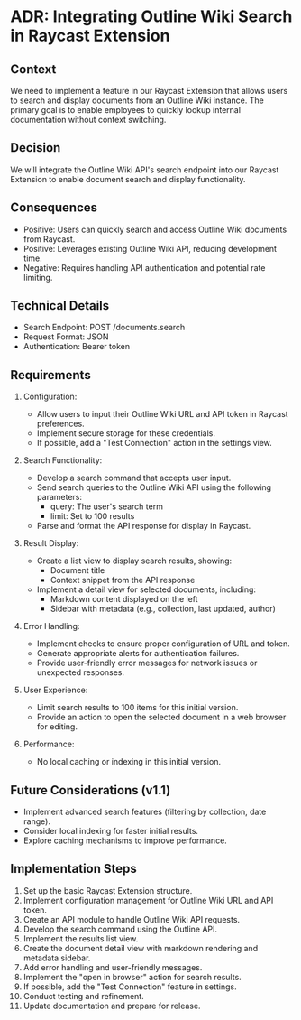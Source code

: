  # ADR: Integrating Outline Wiki Search in Raycast Extension

 ## Context
 We need to implement a feature in our Raycast Extension that allows users to search and display documents from an Outline Wiki
 instance. The primary goal is to enable employees to quickly lookup internal documentation without context switching.

 ## Decision
 We will integrate the Outline Wiki API's search endpoint into our Raycast Extension to enable document search and display
 functionality.

 ## Consequences
 - Positive: Users can quickly search and access Outline Wiki documents from Raycast.
 - Positive: Leverages existing Outline Wiki API, reducing development time.
 - Negative: Requires handling API authentication and potential rate limiting.

 ## Technical Details
 - Search Endpoint: POST /documents.search
 - Request Format: JSON
 - Authentication: Bearer token

 ## Requirements

 1. Configuration:
    - Allow users to input their Outline Wiki URL and API token in Raycast preferences.
    - Implement secure storage for these credentials.
    - If possible, add a "Test Connection" action in the settings view.

 2. Search Functionality:
    - Develop a search command that accepts user input.
    - Send search queries to the Outline Wiki API using the following parameters:
      * query: The user's search term
      * limit: Set to 100 results
    - Parse and format the API response for display in Raycast.

 3. Result Display:
    - Create a list view to display search results, showing:
      * Document title
      * Context snippet from the API response
    - Implement a detail view for selected documents, including:
      * Markdown content displayed on the left
      * Sidebar with metadata (e.g., collection, last updated, author)

 4. Error Handling:
    - Implement checks to ensure proper configuration of URL and token.
    - Generate appropriate alerts for authentication failures.
    - Provide user-friendly error messages for network issues or unexpected responses.

 5. User Experience:
    - Limit search results to 100 items for this initial version.
    - Provide an action to open the selected document in a web browser for editing.

 6. Performance:
    - No local caching or indexing in this initial version.

 ## Future Considerations (v1.1)
 - Implement advanced search features (filtering by collection, date range).
 - Consider local indexing for faster initial results.
 - Explore caching mechanisms to improve performance.

 ## Implementation Steps

 1. Set up the basic Raycast Extension structure.
 2. Implement configuration management for Outline Wiki URL and API token.
 3. Create an API module to handle Outline Wiki API requests.
 4. Develop the search command using the Outline API.
 5. Implement the results list view.
 6. Create the document detail view with markdown rendering and metadata sidebar.
 7. Add error handling and user-friendly messages.
 8. Implement the "open in browser" action for search results.
 9. If possible, add the "Test Connection" feature in settings.
 10. Conduct testing and refinement.
 11. Update documentation and prepare for release.
